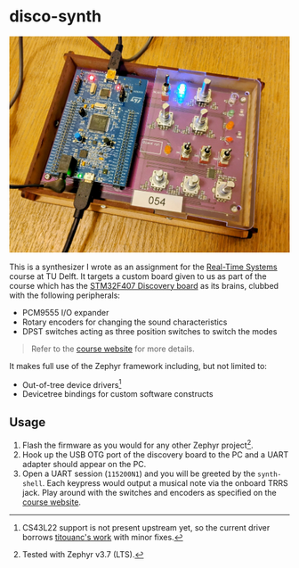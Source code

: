 # disco-synth

![The synthesizer board](./assets/board.jpg)

This is a synthesizer I wrote as an assignment for the [Real-Time Systems][1] course
at TU Delft. It targets a custom board given to us as part of the course which
has the [STM32F407 Discovery board][2] as its brains, clubbed with the
following peripherals:

- PCM9555 I/O expander
- Rotary encoders for changing the sound characteristics
- DPST switches acting as three position switches to switch the modes

> Refer to the [course website][3] for more details.

It makes full use of the Zephyr framework including, but not limited to:

- Out-of-tree device drivers[^1]
- Devicetree bindings for custom software constructs

## Usage

1. Flash the firmware as you would for any other Zephyr project[^2].
2. Hook up the USB OTG port of the discovery board to the PC and a UART adapter
   should appear on the PC.
3. Open a UART session (`115200N1`) and you will be greeted by the `synth-shell`.
   Each keypress would output a musical note via the onboard TRRS jack. Play
   around with the switches and encoders as specified on the [course website][3].

[1]: https://cese.ewi.tudelft.nl/real-time-systems/
[2]: https://www.st.com/en/evaluation-tools/stm32f4discovery.html
[3]: https://cese.ewi.tudelft.nl/real-time-systems/assignment_b/synthesizer.html

[^1]:
    CS43L22 support is not present upstream yet, so the current driver borrows
    [titouanc's work](https://github.com/titouanc/zephyr-1/pull/3) with minor fixes.

[^2]: Tested with Zephyr v3.7 (LTS).
